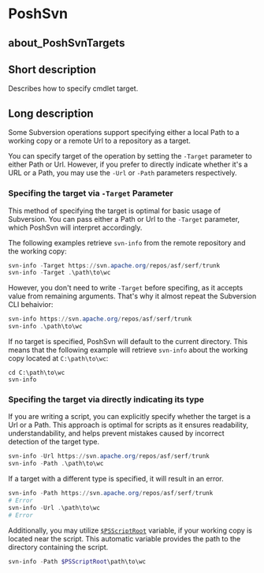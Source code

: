# PoshSvn
## about_PoshSvnTargets

## Short description
Describes how to specify cmdlet target.

## Long description

Some Subversion operations support specifying either a local Path to a working copy or a remote Url to a repository as a target.

You can specify target of the operation by setting the `-Target` parameter to either Path or Url. However, if you prefer to directly indicate whether it's a URL or a Path, you may use the `-Url` or `-Path` parameters respectively.

### Specifing the target via `-Target` Parameter

This method of specifying the target is optimal for basic usage of Subversion. You can pass either a Path or Url to the `-Target` parameter, which PoshSvn will interpret accordingly.

The following examples retrieve `svn-info` from the remote repository and the working copy:

```powershell
svn-info -Target https://svn.apache.org/repos/asf/serf/trunk
svn-info -Target .\path\to\wc
```

However, you don't need to write `-Target` before specifing, as it accepts value from remaining arguments. That's why it almost repeat the Subversion CLI behaivior:

```powershell
svn-info https://svn.apache.org/repos/asf/serf/trunk
svn-info .\path\to\wc
```

If no target is specified, PoshSvn will default to the current directory. This means that the following example will retrieve `svn-info` about the working copy located at `C:\path\to\wc`:

```
cd C:\path\to\wc
svn-info
```

### Specifing the target via directly indicating its type

If you are writing a script, you can explicitly specify whether the target is a Url or a Path. This approach is optimal for scripts as it ensures readability, understandability, and helps prevent mistakes caused by incorrect detection of the target type.

```powershell
svn-info -Url https://svn.apache.org/repos/asf/serf/trunk
svn-info -Path .\path\to\wc
```

If a target with a different type is specified, it will result in an error.

```powershell
svn-info -Path https://svn.apache.org/repos/asf/serf/trunk
# Error
svn-info -Url .\path\to\wc
# Error
```

Additionally, you may utilize [`$PSScriptRoot`](https://learn.microsoft.com/en-us/powershell/module/microsoft.powershell.core/about/about_automatic_variables?view=powershell-7.4#psscriptroot) variable, if your working copy is located near the script. This automatic variable provides the path to the directory containing the script.

```powershell
svn-info -Path $PSScriptRoot\path\to\wc
```
